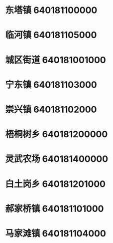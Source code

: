 # 东塔镇 640181100000
# 临河镇 640181105000
# 城区街道 640181001000
# 宁东镇 640181103000
# 崇兴镇 640181102000
# 梧桐树乡 640181200000
# 灵武农场 640181400000
# 白土岗乡 640181201000
# 郝家桥镇 640181101000
# 马家滩镇 640181104000
